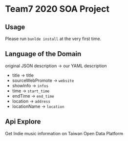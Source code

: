 # Team7 2020 SOA Project

## Usage
Please run `bunlde install` at the very first time.

## Language of the Domain
original JSON description -> our YAML description
- title -> title
- sourceWebPromote -> `website`
- showInfo -> `infos`
- time -> `start_time`
- endTime -> `end_time`
- location -> `address`
- locationName -> `location`

## Api Explore
Get Indie music information on Taiwan Open Data Platform
